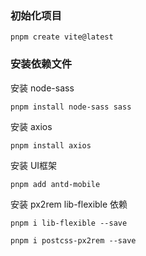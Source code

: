 ### 初始化项目
```
pnpm create vite@latest
```

### 安装依赖文件
安装 node-sass
```
pnpm install node-sass sass 
```
安装 axios
```
pnpm install axios
```
安装 UI框架
```
pnpm add antd-mobile
```
安装 px2rem lib-flexible 依赖
```
pnpm i lib-flexible --save

pnpm i postcss-px2rem --save
```


